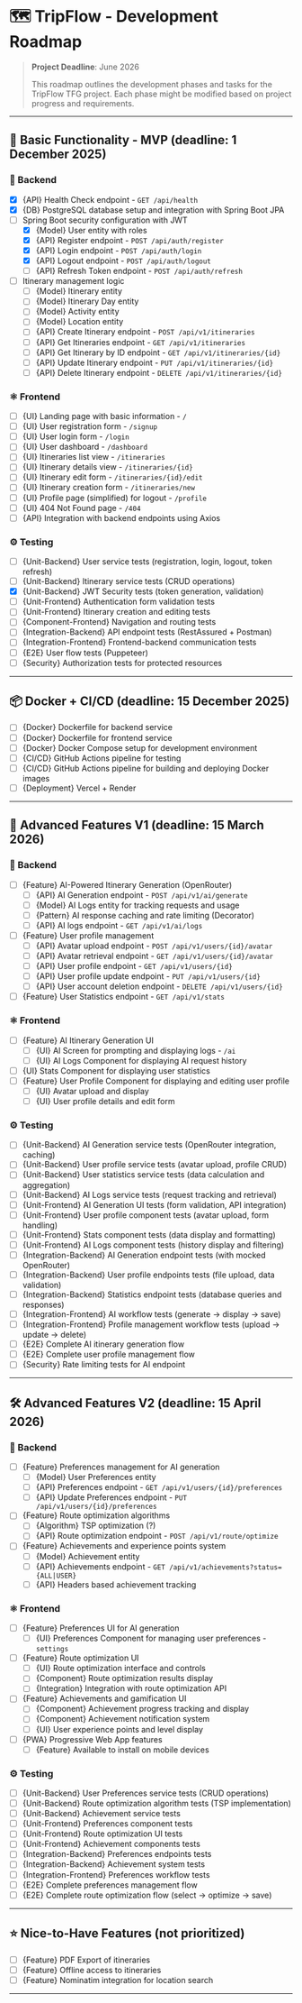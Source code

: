 # 🗺️ TripFlow - Development Roadmap

> **Project Deadline**: June 2026
> 
> This roadmap outlines the development phases and tasks for the TripFlow TFG project.
> Each phase might be modified based on project progress and requirements.

---

## 📅 Basic Functionality - MVP (deadline: 1 December 2025)

### 🔧 Backend

- [X] {API} Health Check endpoint - `GET /api/health`
- [X] {DB} PostgreSQL database setup and integration with Spring Boot JPA
- [ ] Spring Boot security configuration with JWT
    - [X] {Model} User entity with roles
    - [X] {API} Register endpoint - `POST /api/auth/register`
    - [X] {API} Login endpoint - `POST /api/auth/login`
    - [X] {API} Logout endpoint - `POST /api/auth/logout`
    - [ ] {API} Refresh Token endpoint - `POST /api/auth/refresh`
- [ ] Itinerary management logic
    - [ ] {Model} Itinerary entity
    - [ ] {Model} Itinerary Day entity
    - [ ] {Model} Activity entity
    - [ ] {Model} Location entity
    - [ ] {API} Create Itinerary endpoint - `POST /api/v1/itineraries`
    - [ ] {API} Get Itineraries endpoint - `GET /api/v1/itineraries`
    - [ ] {API} Get Itinerary by ID endpoint - `GET /api/v1/itineraries/{id}`
    - [ ] {API} Update Itinerary endpoint - `PUT /api/v1/itineraries/{id}`
    - [ ] {API} Delete Itinerary endpoint - `DELETE /api/v1/itineraries/{id}`

### ⚛️ Frontend

- [ ] {UI} Landing page with basic information - `/`
- [ ] {UI} User registration form - `/signup`
- [ ] {UI} User login form - `/login`
- [ ] {UI} User dashboard - `/dashboard`
- [ ] {UI} Itineraries list view - `/itineraries`
- [ ] {UI} Itinerary details view - `/itineraries/{id}`
- [ ] {UI} Itinerary edit form - `/itineraries/{id}/edit`
- [ ] {UI} Itinerary creation form - `/itineraries/new`
- [ ] {UI} Profile page (simplified) for logout - `/profile`
- [ ] {UI} 404 Not Found page - `/404`
- [ ] {API} Integration with backend endpoints using Axios

### ⚙️ Testing

- [ ] {Unit-Backend} User service tests (registration, login, logout, token refresh)
- [ ] {Unit-Backend} Itinerary service tests (CRUD operations)
- [X] {Unit-Backend} JWT Security tests (token generation, validation)
- [ ] {Unit-Frontend} Authentication form validation tests
- [ ] {Unit-Frontend} Itinerary creation and editing tests
- [ ] {Component-Frontend} Navigation and routing tests
- [ ] {Integration-Backend} API endpoint tests (RestAssured + Postman)
- [ ] {Integration-Frontend} Frontend-backend communication tests
- [ ] {E2E} User flow tests (Puppeteer)
- [ ] {Security} Authorization tests for protected resources

---

## 📦 Docker + CI/CD (deadline: 15 December 2025)

- [ ] {Docker} Dockerfile for backend service
- [ ] {Docker} Dockerfile for frontend service
- [ ] {Docker} Docker Compose setup for development environment
- [ ] {CI/CD} GitHub Actions pipeline for testing
- [ ] {CI/CD} GitHub Actions pipeline for building and deploying Docker images
- [ ] {Deployment} Vercel + Render

---

## 🚀 Advanced Features V1 (deadline: 15 March 2026)

### 🔧 Backend

- [ ] {Feature} AI-Powered Itinerary Generation (OpenRouter)
    - [ ] {API} AI Generation endpoint - `POST /api/v1/ai/generate`
    - [ ] {Model} AI Logs entity for tracking requests and usage
    - [ ] {Pattern} AI response caching and rate limiting (Decorator)
    - [ ] {API} AI logs endpoint - `GET /api/v1/ai/logs`
- [ ] {Feature} User profile management
    - [ ] {API} Avatar upload endpoint - `POST /api/v1/users/{id}/avatar`
    - [ ] {API} Avatar retrieval endpoint - `GET /api/v1/users/{id}/avatar`
    - [ ] {API} User profile endpoint - `GET /api/v1/users/{id}`
    - [ ] {API} User profile update endpoint - `PUT /api/v1/users/{id}`
    - [ ] {API} User account deletion endpoint - `DELETE /api/v1/users/{id}`
- [ ] {Feature} User Statistics endpoint - `GET /api/v1/stats`

### ⚛️ Frontend

- [ ] {Feature} AI Itinerary Generation UI
    - [ ] {UI} AI Screen for prompting and displaying logs - `/ai`
    - [ ] {UI} AI Logs Component for displaying AI request history
- [ ] {UI} Stats Component for displaying user statistics
- [ ] {Feature} User Profile Component for displaying and editing user profile
    - [ ] {UI} Avatar upload and display
    - [ ] {UI} User profile details and edit form

### ⚙️ Testing

- [ ] {Unit-Backend} AI Generation service tests (OpenRouter integration, caching)
- [ ] {Unit-Backend} User profile service tests (avatar upload, profile CRUD)
- [ ] {Unit-Backend} User statistics service tests (data calculation and aggregation)
- [ ] {Unit-Backend} AI Logs service tests (request tracking and retrieval)
- [ ] {Unit-Frontend} AI Generation UI tests (form validation, API integration)
- [ ] {Unit-Frontend} User profile component tests (avatar upload, form handling)
- [ ] {Unit-Frontend} Stats component tests (data display and formatting)
- [ ] {Unit-Frontend} AI Logs component tests (history display and filtering)
- [ ] {Integration-Backend} AI Generation endpoint tests (with mocked OpenRouter)
- [ ] {Integration-Backend} User profile endpoints tests (file upload, data validation)
- [ ] {Integration-Backend} Statistics endpoint tests (database queries and responses)
- [ ] {Integration-Frontend} AI workflow tests (generate → display → save)
- [ ] {Integration-Frontend} Profile management workflow tests (upload → update → delete)
- [ ] {E2E} Complete AI itinerary generation flow
- [ ] {E2E} Complete user profile management flow
- [ ] {Security} Rate limiting tests for AI endpoint

---

## 🛠️ Advanced Features V2 (deadline: 15 April 2026)

### 🔧 Backend

- [ ] {Feature} Preferences management for AI generation
    - [ ] {Model} User Preferences entity
    - [ ] {API} Preferences endpoint - `GET /api/v1/users/{id}/preferences`
    - [ ] {API} Update Preferences endpoint - `PUT /api/v1/users/{id}/preferences`
- [ ] {Feature} Route optimization algorithms
    - [ ] {Algorithm} TSP optimization (?)
    - [ ] {API} Route optimization endpoint - `POST /api/v1/route/optimize`
- [ ] {Feature} Achievements and experience points system
    - [ ] {Model} Achievement entity
    - [ ] {API} Achievements endpoint - `GET /api/v1/achievements?status={ALL|USER}`
    - [ ] {API} Headers based achievement tracking

### ⚛️ Frontend

- [ ] {Feature} Preferences UI for AI generation
    - [ ] {UI} Preferences Component for managing user preferences - `settings`
- [ ] {Feature} Route optimization UI
    - [ ] {UI} Route optimization interface and controls
    - [ ] {Component} Route optimization results display
    - [ ] {Integration} Integration with route optimization API
- [ ] {Feature} Achievements and gamification UI
    - [ ] {Component} Achievement progress tracking and display
    - [ ] {Component} Achievement notification system
    - [ ] {UI} User experience points and level display
- [ ] {PWA} Progressive Web App features
    - [ ] {Feature} Available to install on mobile devices

### ⚙️ Testing

- [ ] {Unit-Backend} User Preferences service tests (CRUD operations)
- [ ] {Unit-Backend} Route optimization algorithm tests (TSP implementation)
- [ ] {Unit-Backend} Achievement service tests
- [ ] {Unit-Frontend} Preferences component tests
- [ ] {Unit-Frontend} Route optimization UI tests
- [ ] {Unit-Frontend} Achievement components tests
- [ ] {Integration-Backend} Preferences endpoints tests
- [ ] {Integration-Backend} Achievement system tests
- [ ] {Integration-Frontend} Preferences workflow tests
- [ ] {E2E} Complete preferences management flow
- [ ] {E2E} Complete route optimization flow (select → optimize → save)

---

## ⭐ Nice-to-Have Features (not prioritized)

- [ ] {Feature} PDF Export of itineraries
- [ ] {Feature} Offline access to itineraries
- [ ] {Feature} Nominatim integration for location search

---
